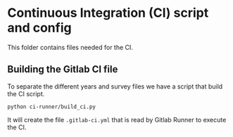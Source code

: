 # Continuous Integration (CI) script and config

This folder contains files needed for the CI.

## Building the Gitlab CI file

To separate the different years and survey files we have a script that build the CI script.

```
python ci-runner/build_ci.py
```

It will create the file `.gitlab-ci.yml` that is read by Gitlab Runner to execute the CI.
